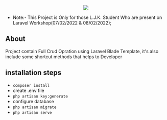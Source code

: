 <p align="center"><a href="http://karbh.com" target="_blank"><img src="http://karbh.com/images/karbh-it-solutions.png"></a></p>

- Note:- This Project is Only for those L.J.K. Student Who are present on Laravel Workshop(07/02/2022 & 08/02/2022);
## About 

Project contain Full Crud Opration using Laravel Blade Template, it's also include some shortcut methods that helps to Developer

## installation steps

- `composer install`
- create .env file
- `php artisan key:generate`
- configure database
- `php artisan migrate`
- `php artisan serve`


